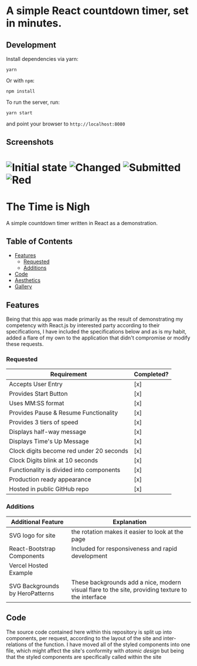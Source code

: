 # A simple React countdown timer, set in minutes. 

## Development

Install dependencies via yarn:

```
yarn
```

Or with `npm`:

```
npm install
```

To run the server, run:
```
yarn start
```
and point your browser to `http://localhost:8080`

## Screenshots

![Initial state](https://raw.github.com/brandonprs/timer/master/public/images/initial.png)
![Changed](https://raw.github.com/brandonprs/timer/master/public/images/change.png)
![Submitted](https://raw.github.com/brandonprs/timer/master/public/images/submitted.png)
![Red](https://raw.github.com/brandonprs/timer/master/public/images/red-text.png)
=======
# The Time is Nigh
A simple countdown timer written in React as a demonstration. 

## Table of Contents
- [Features](#Features)
    - [Requested](#Requested)
    - [Additions](#Additions)
- [Code](#Code)
- [Aesthetics](#Aesthetics)
- [Gallery](#Gallery)

## Features
Being that this app was made primarily as the result of demonstrating my competency with React.js by interested party according to their specifications, I have included the specifications below and as is my habit, added a flare of my own to the application that didn't compromise or modify these requests. 
### Requested
| Requirement | Completed? |
|-------------|------------|
| Accepts User Entry | [x] |
| Provides Start Button | [x] |
| Uses MM:SS format | [x] |
| Provides Pause & Resume Functionality | [x] |
| Provides 3 tiers of speed | [x] |
| Displays half-way message | [x] |
| Displays Time's Up Message | [x] |
| Clock digits become red under 20 seconds | [x] |
| Clock Digits blink at 10 seconds | [x] |
| Functionality is divided into components | [x] |
| Production ready appearance | [x] |
| Hosted in public GitHub repo | [x] |
  
### Additions
    
| Additional Feature | Explanation |
|--------------------|-------------|
| SVG logo for site | the rotation makes it easier to look at the page |
| React-Bootstrap Components | Included for responsiveness and rapid development |
| Vercel Hosted Example |  |
| SVG Backgrounds by HeroPatterns | These backgrounds add a nice, modern visual flare to the site, providing texture to the interface |

## Code
The source code contained here within this repository is split up into components, per request, according to the layout of the site and inter-relations of the function. I have moved all of the styled components into one file, which might affect the site's conformity with *atomic design* but being that the styled components are specifically called within the site 
